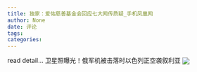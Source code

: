 ```yaml
---
title: 独家：爱佑慈善基金会回应七大网传质疑_手机凤凰网
author: None
date: 评论
tags: 
categories: 
---
```

read detail...<!-- more -->
卫星照曝光！俄军机被击落时以色列正空袭叙利亚
<img align="center" border="0" src="https://p0.ifengimg.com/fe/iphone_ifeng/images/fenxd_ba2fd33f.png" />

